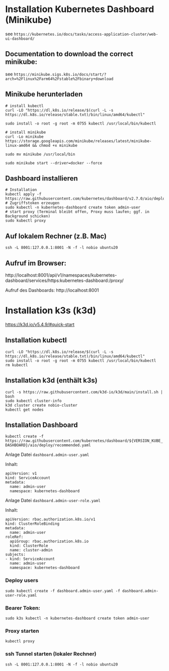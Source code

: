 # Installation Kubernetes Dashboard (Minikube)

see `https://kubernetes.io/docs/tasks/access-application-cluster/web-ui-dashboard/`

## Documentation to download the correct minikube: 
see `https://minikube.sigs.k8s.io/docs/start/?arch=%2Flinux%2Farm64%2Fstable%2Fbinary+download`

## Minikube herunterladen
```
# install kubectl
curl -LO "https://dl.k8s.io/release/$(curl -L -s https://dl.k8s.io/release/stable.txt)/bin/linux/amd64/kubectl"

sudo install -o root -g root -m 0755 kubectl /usr/local/bin/kubectl

# install minikube
curl -Lo minikube https://storage.googleapis.com/minikube/releases/latest/minikube-linux-amd64 && chmod +x minikube

sudo mv minikube /usr/local/bin

sudo minikube start --driver=docker --force
```

## Dashboard installieren
```
# Installation
kubectl apply -f https://raw.githubusercontent.com/kubernetes/dashboard/v2.7.0/aio/deploy/recommended.yaml
# Zugriffstoken erzeugen
sudo kubectl -n kubernetes-dashboard create token admin-user
# start proxy (Terminal bleibt offen, Proxy muss laufen; ggf. in Background schicken)
sudo kubectl proxy
```

## Auf lokalem Rechner (z.B. Mac)
```
ssh -L 8001:127.0.0.1:8001 -N -f -l nobio ubuntu20
```

## Aufruf im Browser:
http://localhost:8001/api/v1/namespaces/kubernetes-dashboard/services/https:kubernetes-dashboard:/proxy/


Aufruf des Dashboards: http://localhost:8001

# Installation k3s (k3d)
https://k3d.io/v5.4.9/#quick-start

## Installation kubectl
```
curl -LO "https://dl.k8s.io/release/$(curl -L -s https://dl.k8s.io/release/stable.txt)/bin/linux/amd64/kubectl"
sudo install -o root -g root -m 0755 kubectl /usr/local/bin/kubectl
rm kubectl
```

## Installation k3d (enthält k3s)

```
curl -s https://raw.githubusercontent.com/k3d-io/k3d/main/install.sh | bash
sudo kubectl cluster-info
k3d cluster create nobio-cluster
kubectl get nodes
```

## Installation Dashboard
`kubectl create -f https://raw.githubusercontent.com/kubernetes/dashboard/${VERSION_KUBE_DASHBOARD}/aio/deploy/recommended.yaml`

Anlage Datei `dashboard.admin-user.yaml`

Inhalt:
```
apiVersion: v1
kind: ServiceAccount
metadata:
  name: admin-user
  namespace: kubernetes-dashboard
```

Anlage Datei `dashboard.admin-user-role.yaml`

Inhalt:
```
apiVersion: rbac.authorization.k8s.io/v1
kind: ClusterRoleBinding
metadata:
  name: admin-user
roleRef:
  apiGroup: rbac.authorization.k8s.io
  kind: ClusterRole
  name: cluster-admin
subjects:
- kind: ServiceAccount
  name: admin-user
  namespace: kubernetes-dashboard
```

### Deploy users
`sudo kubectl create -f dashboard.admin-user.yaml -f dashboard.admin-user-role.yaml`

### Bearer Token:
`sudo k3s kubectl -n kubernetes-dashboard create token admin-user`

### Proxy starten
`kubectl proxy`

### ssh Tunnel starten (lokaler Rechner)
`ssh -L 8001:127.0.0.1:8001 -N -f -l nobio ubuntu20`
